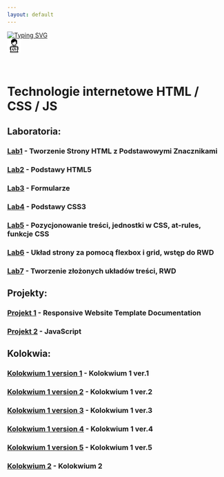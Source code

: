```yaml
---
layout: default
---
```


[![Typing SVG](https://readme-typing-svg.herokuapp.com?font=Fira+Code&size=30&pause=1000&color=000000&random=false&width=435&lines=Technologie+Internetowe)](https://github.com/dawidolko/Internet-Technologies)
<br>![Technologie](image/icon.png)

<br/>

# Technologie internetowe HTML / CSS / JS

## Laboratoria:

### [Lab1](https://github.com/dawidolko/Internet-Technologies/tree/main/LAB1/README.md) - Tworzenie Strony HTML z Podstawowymi Znacznikami
### [Lab2](https://github.com/dawidolko/Internet-Technologies/tree/main/LAB2/README.md) - Podstawy HTML5
### [Lab3](https://github.com/dawidolko/Internet-Technologies/tree/main/LAB3/README.md) - Formularze
### [Lab4](https://github.com/dawidolko/Internet-Technologies/tree/main/LAB4/README.md) - Podstawy CSS3
### [Lab5](https://github.com/dawidolko/Internet-Technologies/tree/main/LAB5/README.md) - Pozycjonowanie treści, jednostki w CSS, at-rules, funkcje CSS
### [Lab6](https://github.com/dawidolko/Internet-Technologies/tree/main/LAB6/README.md) - Układ strony za pomocą flexbox i grid, wstęp do RWD
### [Lab7](https://github.com/dawidolko/Internet-Technologies/tree/main/LAB7/README.md) - Tworzenie złożonych układów treści, RWD

## Projekty:

### [Projekt 1](https://github.com/dawidolko/Internet-Technologies/tree/main/projects/ResWebsiteTemplate/README.md) - Responsive Website Template Documentation
### [Projekt 2](https://github.com/dawidolko/Internet-Technologies/tree/main/projects/README.md) - JavaScript

## Kolokwia:

### [Kolokwium 1 version 1](https://github.com/dawidolko/Internet-Technologies/tree/main/KOLOKWIUM/Kolokwium1v1/README.md) - Kolokwium 1 ver.1
### [Kolokwium 1 version 2](https://github.com/dawidolko/Internet-Technologies/tree/main/KOLOKWIUM/Kolokwium1v2/README.md) - Kolokwium 1 ver.2
### [Kolokwium 1 version 3](https://github.com/dawidolko/Internet-Technologies/tree/main/KOLOKWIUM/Kolokwium1v3/README.md) - Kolokwium 1 ver.3
### [Kolokwium 1 version 4](https://github.com/dawidolko/Internet-Technologies/tree/main/KOLOKWIUM/Kolokwium1v4/README.md) - Kolokwium 1 ver.4
### [Kolokwium 1 version 5](https://github.com/dawidolko/Internet-Technologies/tree/main/KOLOKWIUM/Kolokwium1v5/README.md) - Kolokwium 1 ver.5

### [Kolokwium 2](https://github.com/dawidolko/Internet-Technologies/tree/main/KOLOKWIUM/Kolokwium2v1/README.md) - Kolokwium 2
